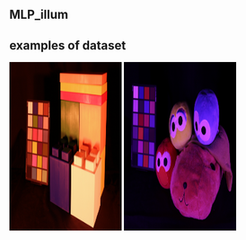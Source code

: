 ## MLP_illum
## examples of dataset
<img src="_MG_8977.JPG" width="200" height="300"> <img src="_MG_9044.JPG" width="200" height="300">
